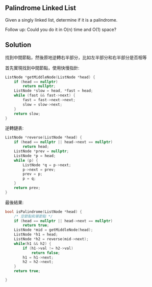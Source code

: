 ## Palindrome Linked List

Given a singly linked list, determine if it is a palindrome.

Follow up:
Could you do it in O(n) time and O(1) space?

## Solution

找到中間節點，然後原地逆轉右半部分，比如左半部分和右半部分是否相等

首先實現找到中間節點，使用快慢指針:

```cpp
ListNode *getMiddleNode(ListNode *head) {
	if (head == nullptr)
		return nullptr;
	ListNode *slow = head, *fast = head;
	while (fast && fast->next) {
		fast = fast->next->next;
		slow = slow->next;
	}
	return slow;
}
```

逆轉鏈表:

```cpp
ListNode *reverse(ListNode *head) {
	if (head == nullptr || head->next == nullptr)
		return head;
	ListNode *prev = nullptr;
	ListNode *p = head;
	while (p) {
		ListNode *q = p->next;
		p->next = prev;
		prev = p;
		p = q;
	}
	return prev;
}
```

最後結果:

```cpp
bool isPalindrome(ListNode *head) {
	/* 空節點和單節點 */
	if (head == nullptr || head->next == nullptr)
		return true;
	ListNode *mid = getMiddleNode(head);
	ListNode *h1 = head;
	ListNode *h2 = reverse(mid->next);
	while(h1 && h2) {
		if (h1->val != h2->val)
			return false;
		h1 = h1->next;
		h2 = h2->next;
	}
	return true;

}
```

